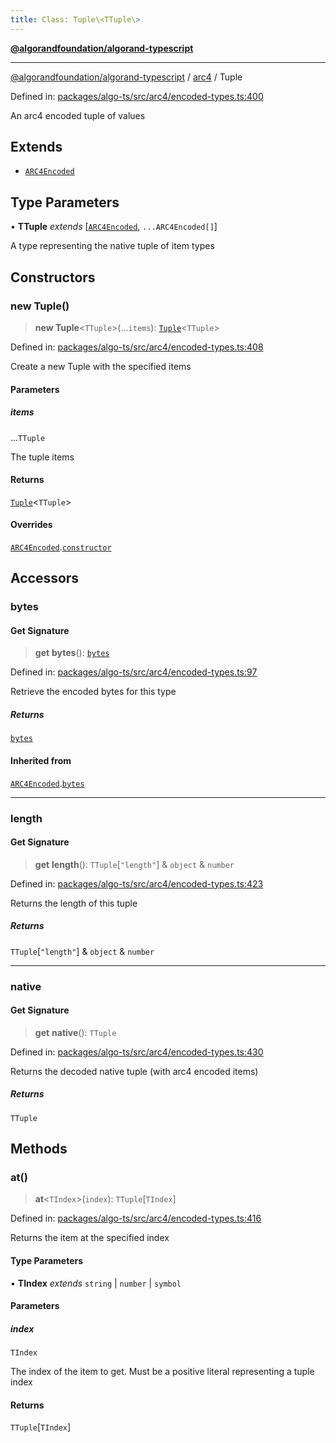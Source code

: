 ```yaml
---
title: Class: Tuple\<TTuple\>
---
```


[**@algorandfoundation/algorand-typescript**](../../README)

***

[@algorandfoundation/algorand-typescript](../../README) / [arc4](../README) / Tuple



Defined in: [packages/algo-ts/src/arc4/encoded-types.ts:400](https://github.com/algorandfoundation/puya-ts/blob/main/packages/algo-ts/src/arc4/encoded-types.ts#L400)

An arc4 encoded tuple of values

## Extends

- [`ARC4Encoded`](ARC4Encoded)

## Type Parameters

• **TTuple** *extends* \[[`ARC4Encoded`](ARC4Encoded), `...ARC4Encoded[]`\]

A type representing the native tuple of item types

## Constructors

### new Tuple()

> **new Tuple**\<`TTuple`\>(...`items`): [`Tuple`](Tuple)\<`TTuple`\>

Defined in: [packages/algo-ts/src/arc4/encoded-types.ts:408](https://github.com/algorandfoundation/puya-ts/blob/main/packages/algo-ts/src/arc4/encoded-types.ts#L408)

Create a new Tuple with the specified items

#### Parameters

##### items

...`TTuple`

The tuple items

#### Returns

[`Tuple`](Tuple)\<`TTuple`\>

#### Overrides

[`ARC4Encoded`](ARC4Encoded).[`constructor`](ARC4Encoded#constructors)

## Accessors

### bytes

#### Get Signature

> **get** **bytes**(): [`bytes`](../../index/type-aliases/bytes)

Defined in: [packages/algo-ts/src/arc4/encoded-types.ts:97](https://github.com/algorandfoundation/puya-ts/blob/main/packages/algo-ts/src/arc4/encoded-types.ts#L97)

Retrieve the encoded bytes for this type

##### Returns

[`bytes`](../../index/type-aliases/bytes)

#### Inherited from

[`ARC4Encoded`](ARC4Encoded).[`bytes`](ARC4Encoded#bytes)

***

### length

#### Get Signature

> **get** **length**(): `TTuple`\[`"length"`\] & `object` & `number`

Defined in: [packages/algo-ts/src/arc4/encoded-types.ts:423](https://github.com/algorandfoundation/puya-ts/blob/main/packages/algo-ts/src/arc4/encoded-types.ts#L423)

Returns the length of this tuple

##### Returns

`TTuple`\[`"length"`\] & `object` & `number`

***

### native

#### Get Signature

> **get** **native**(): `TTuple`

Defined in: [packages/algo-ts/src/arc4/encoded-types.ts:430](https://github.com/algorandfoundation/puya-ts/blob/main/packages/algo-ts/src/arc4/encoded-types.ts#L430)

Returns the decoded native tuple (with arc4 encoded items)

##### Returns

`TTuple`

## Methods

### at()

> **at**\<`TIndex`\>(`index`): `TTuple`\[`TIndex`\]

Defined in: [packages/algo-ts/src/arc4/encoded-types.ts:416](https://github.com/algorandfoundation/puya-ts/blob/main/packages/algo-ts/src/arc4/encoded-types.ts#L416)

Returns the item at the specified index

#### Type Parameters

• **TIndex** *extends* `string` \| `number` \| `symbol`

#### Parameters

##### index

`TIndex`

The index of the item to get. Must be a positive literal representing a tuple index

#### Returns

`TTuple`\[`TIndex`\]